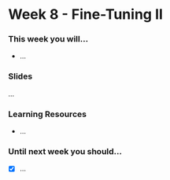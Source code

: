 # Week 8 - Fine-Tuning II

### This week you will...

- ...

### Slides

...

### Learning Resources

- ...

### Until next week you should...

- [x] ...
